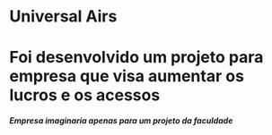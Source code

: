 # Universal Airs <h1>

# Foi desenvolvido um projeto para empresa que visa aumentar os lucros e os acessos


##### **Empresa imaginaria apenas para um projeto da faculdade** <h5>